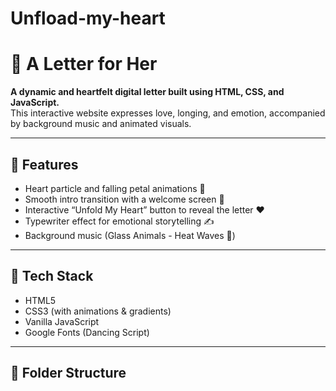 # Unfload-my-heart
# 💌 A Letter for Her

**A dynamic and heartfelt digital letter built using HTML, CSS, and JavaScript.**  
This interactive website expresses love, longing, and emotion, accompanied by background music and animated visuals.

---

## 🌟 Features

- Heart particle and falling petal animations 🌸
- Smooth intro transition with a welcome screen 💫
- Interactive “Unfold My Heart” button to reveal the letter ❤️
- Typewriter effect for emotional storytelling ✍️
- Background music (Glass Animals - Heat Waves 🎵)

---

## 🚀 Tech Stack

- HTML5
- CSS3 (with animations & gradients)
- Vanilla JavaScript
- Google Fonts (Dancing Script)

---

## 📂 Folder Structure

